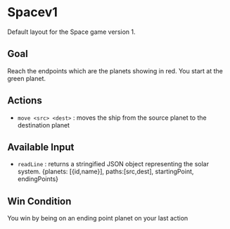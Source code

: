# Spacev1

Default layout for the Space game version 1.

## Goal

Reach the endpoints which are the planets showing in red.
You start at the green planet.

## Actions

- `move <src> <dest>` : moves the ship from the source planet to the destination planet

## Available Input

- `readLine` : returns a stringified JSON object representing the solar system. {planets: [{id,name}], paths:[src,dest], startingPoint, endingPoints}

## Win Condition

You win by being on an ending point planet on your last action